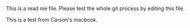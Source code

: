 This is a read me file.
Please test the whole git process by editing this file.

This is a test from Carson's macbook.
